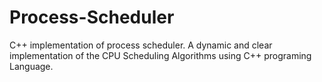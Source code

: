 # Process-Scheduler
C++ implementation of process scheduler. A dynamic and clear implementation of the CPU Scheduling Algorithms using C++ programing Language. 
